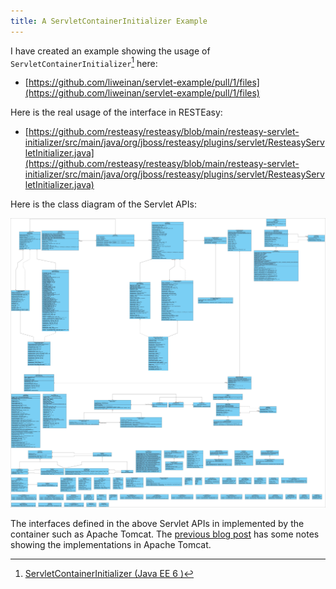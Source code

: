 ```yaml
---
title: A ServletContainerInitializer Example
---
```


I have created an example showing the usage of `ServletContainerInitializer`[^doc] here:

- [https://github.com/liweinan/servlet-example/pull/1/files](https://github.com/liweinan/servlet-example/pull/1/files)

Here is the real usage of the interface in RESTEasy:

- [https://github.com/resteasy/resteasy/blob/main/resteasy-servlet-initializer/src/main/java/org/jboss/resteasy/plugins/servlet/ResteasyServletInitializer.java](https://github.com/resteasy/resteasy/blob/main/resteasy-servlet-initializer/src/main/java/org/jboss/resteasy/plugins/servlet/ResteasyServletInitializer.java)

Here is the class diagram of the Servlet APIs:

![](https://raw.githubusercontent.com/liweinan/blogpics2024/main/0507/servlet-api.jpg)

The interfaces defined in the above Servlet APIs in implemented by the container such as Apache Tomcat. The [previous blog post](https://weinan.io/2024/04/15/servlet-example.html) has some notes showing the implementations in Apache Tomcat. 

[^doc]: [ServletContainerInitializer \(Java EE 6 \)](https://docs.oracle.com/javaee%2F6%2Fapi%2F%2F/javax/servlet/ServletContainerInitializer.html)

